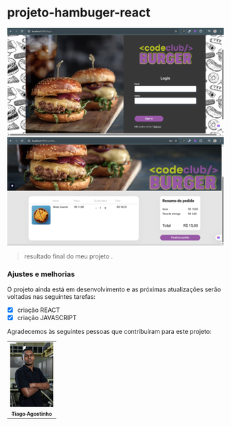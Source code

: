 # projeto-hambuger-react

<img src="./src/assets/burger-login.png" alt="foto da pagina de login do meu projeto">

 <source src="./src/assets/burger-home.mp4" type="video/mp4" alt="video da pagina Home do meu projeto" />

  <source src="./src/assets/burger-product.mp4" type="video/mp4" alt="video da pagina de produtos do meu projeto" />

<img src="./src/assets/burger-carrinho.png" alt="foto da pagina do carrinho do meu projeto">

> resultado final do meu projeto .

### Ajustes e melhorias

O projeto ainda está em desenvolvimento e as próximas atualizações serão voltadas nas seguintes tarefas:

- [x] criação REACT
- [x] criação JAVASCRIPT

Agradecemos às seguintes pessoas que contribuíram para este projeto:

<table>
  <tr>
    <td align="center">
      <a href="#">
        <img src="./src/assets/IMG-20241129-WA0027.jpg" width="100px;" alt="Foto do Tiago Agositnho no GitHub"/><br>
        <sub>
          <b>Tiago Agostinho</b>
        </sub>
      </a>
    </td>
  </tr>
</table>
